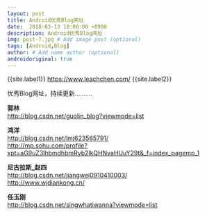 ```yaml
---
layout: post
title: Android优秀Blog网址
date:  2018-03-13 10:00:00 +0900  
description: Android优秀Blog网址
img: post-7.jpg # Add image post (optional)
tags: [Android,Blog]
author: # Add name author (optional)
androidoriginal: true
---
```


{{site.label1}} <a href="https://www.leachchen.com/" target="\_blank">https://www.leachchen.com/</a> {{site.label2}}

优秀Blog网址，持续更新..........

**郭林**<br>
<a href="http://blog.csdn.net/guolin_blog?viewmode=list" style="text-decoration: none;" target="\_blank" title="">http://blog.csdn.net/guolin_blog?viewmode=list</a>

**鸿洋**<br>
<a href="http://blog.csdn.net/lmj623565791/" style="text-decoration: none;" target="\_blank" title="">http://blog.csdn.net/lmj623565791/</a><br>
<a href="http://mp.sohu.com/profile?xpt=aG9uZ3lhbmdhbmRyb2lkQHNvaHUuY29t&_f=index_pagemp_1" style="text-decoration: none;" target="\_blank" title="">http://mp.sohu.com/profile?xpt=aG9uZ3lhbmdhbmRyb2lkQHNvaHUuY29t&_f=index_pagemp_1</a>

**尼古拉斯_赵四**<br>
<a href="http://blog.csdn.net/jiangwei0910410003/" style="text-decoration: none;" target="\_blank" title="">http://blog.csdn.net/jiangwei0910410003/</a><br>
<a href="http://www.wjdiankong.cn/" style="text-decoration: none;" target="\_blank" title="">http://www.wjdiankong.cn/</a>

**任玉刚**<br>
<a href="http://blog.csdn.net/singwhatiwanna?viewmode=list" style="text-decoration: none;" target="\_blank" title="">http://blog.csdn.net/singwhatiwanna?viewmode=list</a>
